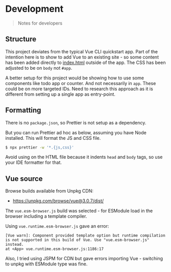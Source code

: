 # Development
> Notes for developers


## Structure

This project deviates from the typical Vue CLI quickstart app. Part of the intention here is to show to add Vue to an existing site - so some content has been added directly to [index.html](/index.html) outside of the app. The CSS has been adjusted to be on `body` not `#app`.

A better setup for this project would be showing how to use some components like todo app or counter. And not necessarily in `app`. These could be on more targeted IDs. Need to research this approach as it is different from setting up a single app as entry-point.


## Formatting

There is no `package.json`, so Prettier is not setup as a dependency.

But you can run Prettier ad hoc as below, assuming you have Node installed. This will format the JS and CSS file.

```sh
$ npx prettier -w '*.{js,css}'
```

Avoid using on the HTML file because it indents `head` and `body` tags, so use your IDE formatter for that.


## Vue source

Browse builds available from Unpkg CDN:

- https://unpkg.com/browse/vue@3.0.7/dist/

The `vue.esm-browser.js` build was selected - for ESModule load in the browser including a template compiler.

Using `vue.runtime.esm-browser.js` gave an error:

    [Vue warn]: Component provided template option but runtime compilation is not supported in this build of Vue. Use "vue.esm-browser.js" instead.
    at <App> vue.runtime.esm-browser.js:1186:17

Also, I tried using JSPM for CDN but gave errors importing Vue - switching to unpkg with ESModule type was fine.
